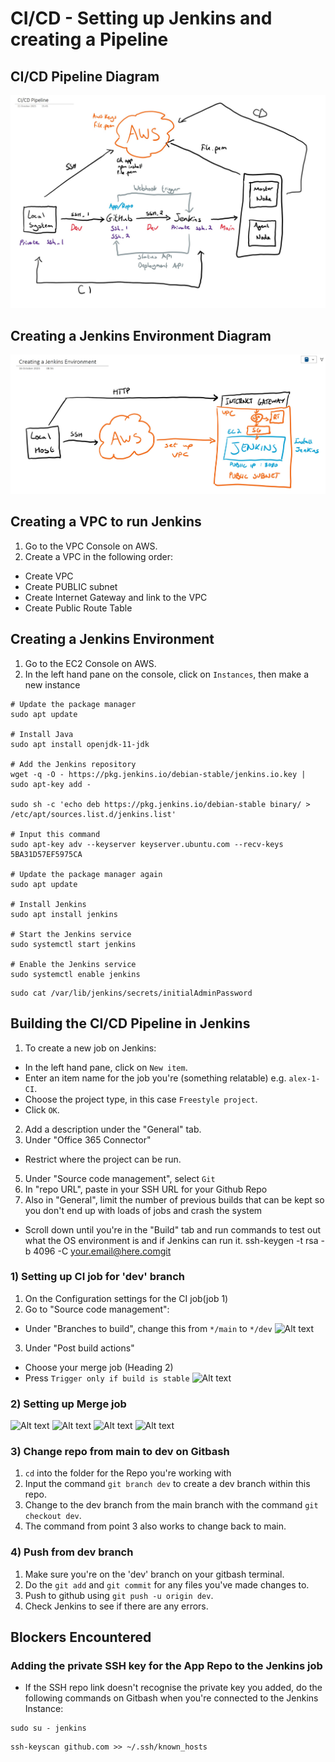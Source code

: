 # CI/CD - Setting up Jenkins and creating a Pipeline

## CI/CD Pipeline Diagram
![Alt text](<images/Diagram v2.jpg>)

## Creating a Jenkins Environment Diagram

![Alt text](<images/Jenkins Env Diagram.jpg>)

## Creating a VPC to run Jenkins

1) Go to the VPC Console on AWS.
2) Create a VPC in the following order:
- Create VPC
- Create PUBLIC subnet
- Create Internet Gateway and link to the VPC
- Create Public Route Table

## Creating a Jenkins Environment

1) Go to the EC2 Console on AWS.
2) In the left hand pane on the console, click on `Instances`, then make a new instance

````
# Update the package manager
sudo apt update

# Install Java
sudo apt install openjdk-11-jdk

# Add the Jenkins repository
wget -q -O - https://pkg.jenkins.io/debian-stable/jenkins.io.key | sudo apt-key add -

sudo sh -c 'echo deb https://pkg.jenkins.io/debian-stable binary/ > /etc/apt/sources.list.d/jenkins.list'

# Input this command
sudo apt-key adv --keyserver keyserver.ubuntu.com --recv-keys 5BA31D57EF5975CA

# Update the package manager again
sudo apt update

# Install Jenkins
sudo apt install jenkins

# Start the Jenkins service
sudo systemctl start jenkins

# Enable the Jenkins service
sudo systemctl enable jenkins
````

````
sudo cat /var/lib/jenkins/secrets/initialAdminPassword
````

## Building the CI/CD Pipeline in Jenkins

1) To create a new job on Jenkins:
- In the left hand pane, click on `New item`.
- Enter an item name for the job you're (something relatable) e.g. `alex-1-CI`.
- Choose the project type, in this case `Freestyle project`.
- Click `OK`.
2) Add a description under the "General" tab.
3) Under "Office 365 Connector"
- Restrict where the project can be run.
5) Under "Source code management", select `Git`
6) In "repo URL", paste in your SSH URL for your Github Repo
4)  Also in "General", limit the number of previous builds that can be kept so you don't end up with loads of jobs and crash the system
- Scroll down until you're in the "Build" tab and run commands to test out what the OS environment is and if Jenkins can run it.
ssh-keygen -t rsa -b 4096 -C your.email@here.comgit

### 1) Setting up CI job for 'dev' branch

1) On the Configuration settings for the CI job(job 1)
2) Go to "Source code management":
- Under "Branches to build", change this from `*/main` to `*/dev`
![Alt text](<images/Git Merge/Screenshot 2023-10-12 113240.jpg>)
3) Under "Post build actions"
- Choose your merge job (Heading 2)
- Press `Trigger only if build is stable`
![Alt text](<images/Git Merge/Screenshot 2023-10-12 113339.jpg>)

### 2) Setting up Merge job

![Alt text](<images/Git Merge/Screenshot 2023-10-12 113459.jpg>)
![Alt text](<images/Git Merge/Screenshot 2023-10-12 113550.jpg>)
![Alt text](<images/Git Merge/Screenshot 2023-10-12 113637.jpg>)
![Alt text](<images/Git Merge/Screenshot 2023-10-12 113708.jpg>)

### 3) Change repo from main to dev on Gitbash

1) `cd` into the folder for the Repo you're working with
2) Input the command `git branch dev` to create a dev branch within this repo.
3) Change to the dev branch from the main branch with the command `git checkout dev`.
4) The command from point 3 also works to change back to main.

### 4) Push from dev branch

1) Make sure you're on the 'dev' branch on your gitbash terminal.
2) Do the `git add` and `git commit` for any files you've made changes to.
3) Push to github using `git push -u origin dev`.
4) Check Jenkins to see if there are any errors.

## Blockers Encountered

### Adding the private SSH key for the App Repo to the Jenkins job

- If the SSH repo link doesn't recognise the private key you added, do the following commands on Gitbash when you're connected to the Jenkins Instance:
````
sudo su - jenkins
````
````
ssh-keyscan github.com >> ~/.ssh/known_hosts
````